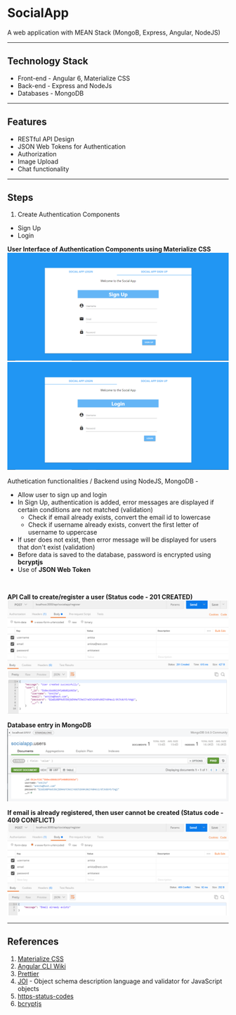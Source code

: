 # SocialApp
A web application with MEAN Stack (MongoB, Express, Angular, NodeJS)

<hr>

## Technology Stack
- Front-end - Angular 6, Materialize CSS
- Back-end -  Express and NodeJs
- Databases - MongoDB

<hr>

## Features

- RESTful API Design
- JSON Web Tokens for Authentication
- Authorization 
- Image Upload
- Chat functionality

<hr>

## Steps 

1. Create Authentication Components 
  - Sign Up
  - Login
  
  **User Interface of Authentication Components using Materialize CSS**
  <br>
  <img src="https://github.com/patilankita79/SocialApp/blob/master/Screenshots/SignUp.PNG" />
  <img src="https://github.com/patilankita79/SocialApp/blob/master/Screenshots/Login.PNG" />
  <br>
  
  
  Authetication functionalities / Backend using NodeJS, MongoDB -
  - Allow user to sign up and login
  - In Sign Up, authentication is added, error messages are displayed if certain conditions are not matched (validation)
    - Check if email already exists, convert the email id to lowercase
    - Check if username already exists, convert the first letter of username to uppercase
  - If user does not exist, then error message will be displayed for users that don't exist (validation)
  - Before data is saved to the database, password is encrypted using **bcryptjs**
  - Use of **JSON Web Token**
  <br>
  
  **API Call to create/register a user (Status code - 201 CREATED)** <br> 
  <img src="https://github.com/patilankita79/SocialApp/blob/master/Screenshots/UserCreationWithEncryptedPassword.PNG" />
  
  **Database entry in MongoDB**<br>
  <img src="https://github.com/patilankita79/SocialApp/blob/master/Screenshots/UserCreation-Database%20entry.PNG" />
  
  **If email is already registered, then user cannot be created (Status code - 409 CONFLICT)**<br>
  <img src="https://github.com/patilankita79/SocialApp/blob/master/Screenshots/Validation-IfEmailAlreadyExists.PNG" />
  
  
  
<hr>

## References

1. [Materialize CSS](https://materializecss.com/)
2. [Angular CLI Wiki](https://github.com/angular/angular-cli/wiki)
3. [Prettier](https://www.npmjs.com/package/prettier)
4. [JOI](https://www.npmjs.com/package/joi) - Object schema description language and validator for JavaScript objects
5. [https-status-codes](https://www.npmjs.com/package/http-status-codes)
6. [bcryptjs](https://www.npmjs.com/package/bcryptjs)
